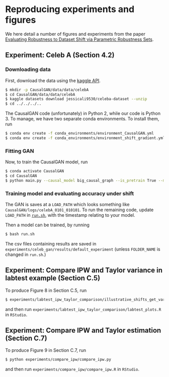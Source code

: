 # Reproducing experiments and figures
We here detail a number of figures and experiments from the paper [Evaluating Robustness to Dataset Shift via Parametric Robustness Sets](). 

## Experiment: Celeb A (Section 4.2)
### Downloading data
First, download the data using the [kaggle API](https://github.com/Kaggle/kaggle-api). 
```bash
$ mkdir -p CausalGAN/data/data/celebA
$ cd CausalGAN/data/data/celebA
$ kaggle datasets download jessicali9530/celeba-dataset --unzip
$ cd ../../../..
```

The CausalGAN code (unfortunately) in Python 2, while our code is Python 3. To manage, we have two separate conda environments. To install them, run
```bash
$ conda env create -f conda_environments/environment_CausalGAN.yml
$ conda env create -f conda_environments/environment_shift_gradient.yml
```

### Fitting GAN
Now, to train the CausalGAN model, run
```bash
$ conda activate CausalGAN
$ cd CausalGAN
$ python main.py --causal_model big_causal_graph --is_pretrain True --model_type began --is_train True --num_iter 250000
```


### Training model and evaluating accuracy under shift
The GAN is saves at a `LOAD_PATH` which looks something like `CausalGAN/logs/celebA_0101_010101`. To run the remaining code, update `LOAD_PATH` in [`run.sh`](some_bash_scripts/run.sh), with the timestamp relating to your model. 

Then a model can be trained, by running
```bash
$ bash run.sh
```
The csv files containing results are saved in `experiments/celeb_gan/results/default_experiment` (unless `FOLDER_NAME` is changed in `run.sh`.)


## Experiment: Compare IPW and Taylor variance in labtest example (Section C.5)
To produce Figure 8 in Section C.5, run
```bash
$ experiments/labtest_ipw_taylor_comparison/illustrative_shifts_get_variance.py
```
and then run `experiments/labtest_ipw_taylor_comparison/labtest_plots.R` in `RStudio`. 


## Experiment: Compare IPW and Taylor estimation (Section C.7)
To produce Figure 9 in Section C.7, run
```bash
$ python experiments/compare_ipw/compare_ipw.py
```
and then run `experiments/compare_ipw/compare_ipw.R` in `RStudio`. 
